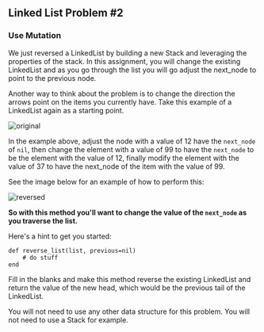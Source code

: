
## Linked List Problem #2

### Use Mutation

We just reversed a LinkedList by building a new Stack and leveraging the properties of the stack. In this assignment, you will change the existing LinkedList and as you go through the list you will go adjust the next_node to point to the previous node.

Another way to think about the problem is to change the direction the arrows point on the items you currently have. Take this example of a LinkedList again as a starting point.

![original](http://www.thefirehoseproject.com/assets/sll-6b57051079e3a7bf21d743c9a8758f6b.png)


In the example above, adjust the node with a value of 12 have the `next_node` of `nil`, then change the element with a value of 99 to have the `next_node` to be the element with the value of 12, finally modify the element with the value of 37 to have the next_node of the item with the value of 99.

See the image below for an example of how to perform this:


![reversed](http://www.thefirehoseproject.com/assets/ll-mutated-a2c9e981fa05abb061dc1c8f5869c051.png)

**So with this method you'll want to change the value of the `next_node` as you traverse the list.**

Here's a hint to get you started:

```
def reverse_list(list, previous=nil)
    # do stuff
end
```

Fill in the blanks and make this method reverse the existing LinkedList and return the value of the new head, which would be the previous tail of the LinkedList.

You will not need to use any other data structure for this problem. You will not need to use a Stack for example.